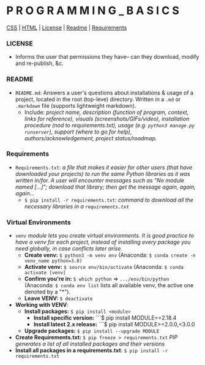 # P R O G R A M M I N G _ B A S I C S 

[CSS](#css) | [HTML](#html) | [License](#license) | [Readme](#readme) | [Requirements](#requirements)



### LICENSE
- Informs the user that permissions they have– can they download, modify and re-publish, &c.


### README
- ```README.md```: Answers a user's questions about installations & usage of a project, located in the root (top-leve) directory. Written in a ```.md``` or ```.markdown``` file (supports lightweight markdown).
  - Include: *project name, description (function of program, context, links for reference), visuals (screenshots/GIFs/video), installation procedure (nod to requirements.txt), usage (e.g. ```python3 manage.py runserver```), support (where to go for help), authors/acknowledgement, project status/roadmap.*
  

### Requirements
- ```Requirements.txt```: *a file that makes it easier for other users (that have downloaded your projects) to run the same Python libraries as it was written in/for. A user will encounter messages such as "No module named [...]"; download that library; then get the message again, again, again...*
  - ```$ pip install -r requirements.txt```: *command to download all the necessary libraries in a ```requirements.txt```*


### Virtual Environments
- *```venv``` module lets you create virtual environments. It is good practice to have a venv for each project, instead of installing every package you need globally, in case conflicts later arise.*
  - **Create venv:** ```$ python3 -m venv env``` (Anaconda: ```$ conda create -n venv_name python=3.8)```
  - **Activate venv:** ```$ source env/bin/activate``` (Anaconda: ```$ conda activate [venv]```
  - **Confirm you're in:** ```$ which python``` => ```.../env/bin/python``` (Anaconda: ```$ conda env list``` lists all available venv, the active one denoted by a "*").
  - **Leave VENV:** ```$ deactivate```
- **Working with VENV**:
  - **Install packages:** ```$ pip install <module>```
    - **Install specific version:** ```$ pip install MODULE==2.18.4
    - **Install latest 2.x release:** ```$ pip install MODULE>=2.0.0,<3.0.0
  - **Upgrade packages:** ```$ pip install --upgrade MODULE```
- **Create Requirements.txt:** ```$ pip freeze > requirements.txt``` *PIP generates a list of all installed packages and their versions*
- **Install all packages in a requirements.txt**: ```$ pip install -r requirements.txt```

